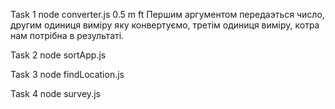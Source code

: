 Task 1
node converter.js 0.5 m ft
Першим аргументом передаэться число, другим одиниця виміру яку конвертуємо,
третім одиниця виміру, котра нам потрібна в результаті.

Task 2
node sortApp.js

Task 3
node findLocation.js

Task 4
node survey.js
